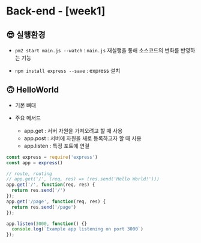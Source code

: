# Back-end - [week1]

## 😎 실행환경

- `pm2 start main.js --watch` : `main.js` 재실행을 통해 소스코드의 변화를 반영하는 기능

- `npm install express --save` : express 설치



## 🙃 HelloWorld

- 기본 뼈대
- 주요 메서드

  - app.get : 서버 자원을 가져오려고 할 때 사용
  - app.post : 서버에 자원을 새로 등록하고자 할 때 사용
  - app.listen : 특정 포트에 연결



```javascript
const express = require('express')
const app = express()

// route, routing
// app.get('/', (req, res) => (res.send('Hello World!')))
app.get('/', function(req, res) {
  return res.send('/')
});
app.get('/page', function(req, res) {
  return res.send('/page')
});

app.listen(3000, function() {}
  console.log(`Example app listening on port 3000`)
});
```



